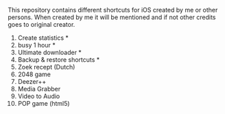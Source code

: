 This repository contains different shortcuts for iOS created by me or other persons. 
When created by me it will be mentioned and if not other credits goes to original creator. 


1) Create statistics *
2) busy 1 hour *
3) Ultimate downloader *
4) Backup & restore shortcuts *
5) Zoek recept (Dutch)
6) 2048 game
7) Deezer++
8) Media Grabber
9) Video to Audio
10) POP game (html5)

